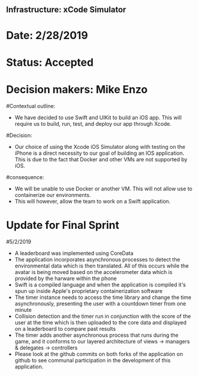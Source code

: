 ## Infrastructure: xCode Simulator
# Date: 2/28/2019

# Status: Accepted
# Decision makers: Mike Enzo

#Contextual outline:
 - We have decided to use Swift and UIKit to build an iOS app. This will require us to build, run, test, and deploy our app through Xcode.

#Decision:
- Our choice of using the Xcode iOS Simulator along with testing on the iPhone is a direct necessity to our goal of building an IOS application. This is due to the fact that Docker and other VMs are not supported by iOS.

#consequence:
- We will be unable to use Docker or another VM. This will not allow use to containerize our environments.
- This will however, allow the team to work on a Swift application.

# Update for Final Sprint 
#5/2/2019

- A leaderboard was implemented using CoreData
- The application incorporates asynchronous processes to detect the environmental data which is then translated. All of this occurs while the avatar is being moved based on the accelerometer data which is provided by the harware within the phone 
- Swift is a compiled language and when the application is compiled it's spun up inside Apple's proprietary containerization software 
- The timer instance needs to access the time library and change the time asynchronously, presenting the user with a countdown timer from one minute
- Collision detection and the timer run in conjunction with the score of the user at the time which is then uploaded to the core data and displayed on a leaderboard to compare past results
- The timer adds another asynchronous process that runs during the game, and it conforms to our layered architecture of views -> managers & delegates -> controllers
- Please look at the github commits on both forks of the application on github to see communal participation in the development of this application.
